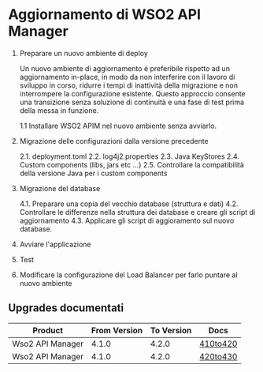 # Aggiornamento di WSO2 API Manager

1. Preparare un nuovo ambiente di deploy

    Un nuovo ambiente di aggiornamento è preferibile rispetto ad un aggiornamento in-place, in modo da non interferire con il lavoro di sviluppo in corso, ridurre i tempi di inattività della migrazione e non interrompere la configurazione esistente. Questo approccio consente una transizione senza soluzione di continuità e una fase di test prima della messa in funzione. 
    
    1.1 Installare WSO2 APIM nel nuovo ambiente senza avviarlo.

2. Migrazione delle configurazioni dalla versione precedente

    2.1. deployment.toml
    2.2. log4j2.properties
    2.3. Java KeyStores
    2.4. Custom components (libs, jars etc ...)
    2.5. Controllare la compatibilità della versione Java per i custom components

4. Migrazione del database

    4.1. Preparare una copia del vecchio database (struttura e dati)
    4.2. Controllare le differenze nella struttura dei database e creare gli script di aggiornamento
    4.3. Applicare gli script di aggioramento sul nuovo database.

5. Avviare l'applicazione

6. Test

7. Modificare la configurazione del Load Balancer per farlo puntare al nuovo ambiente

## Upgrades documentati

|Product                |From Version   |To Version |Docs                      |
|-----------------------|---------------|-----------|--------------------------|
|Wso2 API Manager       |4.1.0          |4.2.0      |[410to420](/am/410to420/) |
|Wso2 API Manager       |4.1.0          |4.2.0      |[420to430](/am/420to430/) |